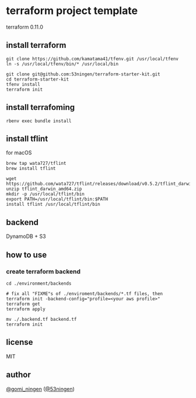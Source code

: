 terraform project template
===

terraform 0.11.0

## install terraform

```
git clone https://github.com/kamatama41/tfenv.git /usr/local/tfenv
ln -s /usr/local/tfenv/bin/* /usr/local/bin

git clone git@github.com:53ningen/terraform-starter-kit.git
cd terraform-starter-kit
tfenv install
terraform init
```

## install terrafoming

```
rbenv exec bundle install
```

## install tflint

for macOS

```
brew tap wata727/tflint
brew install tflint
```

```
wget https://github.com/wata727/tflint/releases/download/v0.5.2/tflint_darwin_amd64.zip
unzip tflint_darwin_amd64.zip
mkdir -p /usr/local/tflint/bin
export PATH=/usr/local/tflint/bin:$PATH
install tflint /usr/local/tflint/bin
```

## backend

DynamoDB + S3


## how to use
### create terraform backend

```
cd ./environment/backends

# fix all "FIXME"s of ./enviroment/backends/*.tf files, then
terraform init -backend-config="profile=<your aws profile>"
terraform get
terraform apply

mv ./.backend.tf backend.tf
terraform init
```

## license

MIT

## author

[@gomi_ningen](https://twitter.com/gomi_ningen) ([@53ningen](https://github.com/53ningen))

